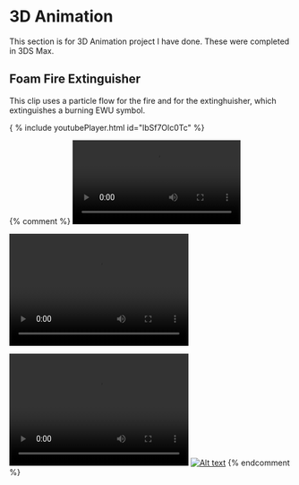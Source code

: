 # 3D Animation

This section is for 3D Animation project I have done. These were completed in 3DS Max.

## Foam Fire Extinguisher
This clip uses a particle flow for the fire and for the extinghuisher, which extinguishes a burning EWU symbol.

{ % include youtubePlayer.html id="lbSf7Olc0Tc" %}

{% comment %}
![Sample Video](assets/videos/FoamHoseAnimation.mp4)

<video src="Foam Hose Animation.mp4" width="320" height="200" controls preload></video>

 <video src="Foam Hose Animation.mp4" width="320" height="200" controls preload></video> [![Alt text](https://img.youtube.com/vi/lbSf7Olc0Tc/0.jpg)](https://www.youtube.com/watch?v=lbSf7Olc0Tc) {% endcomment %}

